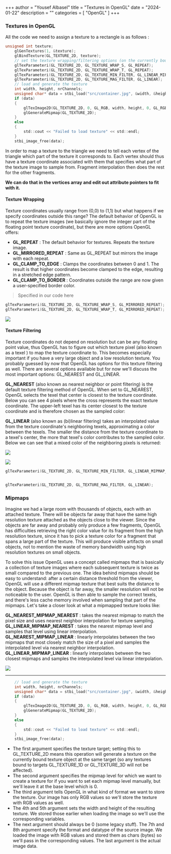 +++
author = "Yousef Albasel"
title = "Textures in OpenGL"
date = "2024-01-22"
description = ""
categories = [
    "OpenGL"
]
+++

### Textures in OpenGL


All the code we need to assign a texture to a rectangle is as follows : 
```c
unsigned int texture;
    glGenTextures(1, &texture);
    glBindTexture(GL_TEXTURE_2D, texture);
    // set the texture wrapping/filtering options (on the currently bound texture object)
    glTexParameteri(GL_TEXTURE_2D, GL_TEXTURE_WRAP_S, GL_REPEAT);
    glTexParameteri(GL_TEXTURE_2D, GL_TEXTURE_WRAP_T, GL_REPEAT);
    glTexParameteri(GL_TEXTURE_2D, GL_TEXTURE_MIN_FILTER, GL_LINEAR_MIPMAP_LINEAR);
    glTexParameteri(GL_TEXTURE_2D, GL_TEXTURE_MAG_FILTER, GL_LINEAR);
    // load and generate the texture
    int width, height, nrChannels;
    unsigned char* data = stbi_load("src/container.jpg", &width, &height, &nrChannels, 0);
    if (data)
    {
        glTexImage2D(GL_TEXTURE_2D, 0, GL_RGB, width, height, 0, GL_RGB, GL_UNSIGNED_BYTE, data);
        glGenerateMipmap(GL_TEXTURE_2D);
    }
    else
    {
        std::cout << "Failed to load texture" << std::endl;
    }
    stbi_image_free(data);

```

In order to map a texture to the triangle we need to tell each vertex of the triangle which part of the texture it corresponds to. Each vertex should thus have a texture coordinate associated with them that specifies what part of the texture image to sample from. Fragment interpolation then does the rest for the other fragments.

**We can do that in the vertices array and edit out attribute pointers to fit with it.**

#### **Texture Wrapping**

Texture coordinates usually range from (0,0) to (1,1) but what happens if we specify coordinates outside this range? The default behavior of OpenGL is to repeat the texture images (we basically ignore the integer part of the floating point texture coordinate), but there are more options OpenGL offers:

- **GL_REPEAT** : The default behavior for textures. Repeats the texture image.
- **GL_MIRRORED_REPEAT** : Same as GL_REPEAT but mirrors the image with each repeat.
- **GL_CLAMP_TO_EDGE** : Clamps the coordinates between 0 and 1. The result is that higher coordinates become clamped to the edge, resulting in a stretched edge pattern.
-  **GL_CLAMP_TO_BORDER** : Coordinates outside the range are now given a user-specified border color.

> Specified in our code here

```c
glTexParameteri(GL_TEXTURE_2D, GL_TEXTURE_WRAP_S, GL_MIRRORED_REPEAT);
glTexParameteri(GL_TEXTURE_2D, GL_TEXTURE_WRAP_T, GL_MIRRORED_REPEAT);
```
![](https://open.gl/media/img/c3_clamping.png)

#### Texture Filtering
Texture coordinates do not depend on resolution but can be any floating point value, thus OpenGL has to figure out which texture pixel (also known as a texel ) to map the texture coordinate to. This becomes especially important if you have a very large object and a low resolution texture. You probably guessed by now that OpenGL has options for this texture filtering as well. There are several options available but for now we'll discuss the most important options: GL_NEAREST and GL_LINEAR.

**GL_NEAREST** (also known as nearest neighbor or point filtering) is the default texture filtering method of OpenGL. When set to GL_NEAREST, OpenGL selects the texel that center is closest to the texture coordinate. Below you can see 4 pixels where the cross represents the exact texture coordinate. The upper-left texel has its center closest to the texture coordinate and is therefore chosen as the sampled color:


**GL_LINEAR** (also known as (bi)linear filtering) takes an interpolated value from the texture coordinate's neighboring texels, approximating a color between the texels. The smaller the distance from the texture coordinate to a texel's center, the more that texel's color contributes to the sampled color. Below we can see that a mixed color of the neighboring pixels is returned:

![](https://www.hiperaktif.org/uploads/articles/textureoutput55649.jpg)


![](https://slideplayer.com/slide/17906772/108/images/43/Bi-linear+filtering+%28GL_LINEAR%29.jpg)

```c
glTexParameteri(GL_TEXTURE_2D, GL_TEXTURE_MIN_FILTER, GL_LINEAR_MIPMAP_LINEAR);


glTexParameteri(GL_TEXTURE_2D, GL_TEXTURE_MAG_FILTER, GL_LINEAR);
```

### Mipmaps

Imagine we had a large room with thousands of objects, each with an attached texture. There will be objects far away that have the same high resolution texture attached as the objects close to the viewer. Since the objects are far away and probably only produce a few fragments, OpenGL has difficulties retrieving the right color value for its fragment from the high resolution texture, since it has to pick a texture color for a fragment that spans a large part of the texture. This will produce visible artifacts on small objects, not to mention the waste of memory bandwidth using high resolution textures on small objects.

To solve this issue OpenGL uses a concept called mipmaps that is basically a collection of texture images where each subsequent texture is twice as small compared to the previous one. The idea behind mipmaps should be easy to understand: after a certain distance threshold from the viewer, OpenGL will use a different mipmap texture that best suits the distance to the object. Because the object is far away, the smaller resolution will not be noticeable to the user. OpenGL is then able to sample the correct texels, and there's less cache memory involved when sampling that part of the mipmaps. Let's take a closer look at what a mipmapped texture looks like:

**GL_NEAREST_MIPMAP_NEAREST** : takes the nearest mipmap to match the pixel size and uses nearest neighbor interpolation for texture sampling.
**GL_LINEAR_MIPMAP_NEAREST** : takes the nearest mipmap level and samples that level using linear interpolation.
**GL_NEAREST_MIPMAP_LINEAR** : linearly interpolates between the two mipmaps that most closely match the size of a pixel and samples the interpolated level via nearest neighbor interpolation.
**GL_LINEAR_MIPMAP_LINEAR** : linearly interpolates between the two closest mipmaps and samples the interpolated level via linear interpolation.

![](https://f.hubspotusercontent10.net/hubfs/2426966/Imported_Blog_Media/example_mipmap_chain-1.png)



-----
```c
    // load and generate the texture
    int width, height, nrChannels;
    unsigned char* data = stbi_load("src/container.jpg", &width, &height, &nrChannels, 0);
    if (data)
    {
        glTexImage2D(GL_TEXTURE_2D, 0, GL_RGB, width, height, 0, GL_RGB, GL_UNSIGNED_BYTE, data);
        glGenerateMipmap(GL_TEXTURE_2D);
    }
    else
    {
        std::cout << "Failed to load texture" << std::endl;
    }
    stbi_image_free(data);
```

- The first argument specifies the texture target; setting this to GL_TEXTURE_2D means this operation will generate a texture on the currently bound texture object at the same target (so any textures bound to targets GL_TEXTURE_1D or GL_TEXTURE_3D will not be affected).
- The second argument specifies the mipmap level for which we want to create a texture for if you want to set each mipmap level manually, but we'll leave it at the base level which is 0.
- The third argument tells OpenGL in what kind of format we want to store the texture. Our image has only RGB values so we'll store the texture with RGB values as well.
- The 4th and 5th argument sets the width and height of the resulting texture. We stored those earlier when loading the image so we'll use the corresponding variables.
- The next argument should always be 0 (some legacy stuff).
The 7th and 8th argument specify the format and datatype of the source image. We loaded the image with RGB values and stored them as chars (bytes) so we'll pass in the corresponding values.
The last argument is the actual image data.
